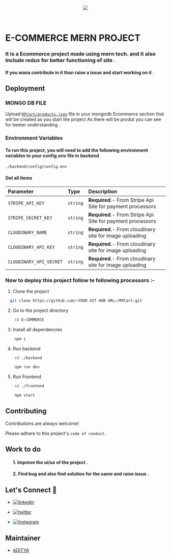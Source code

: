 ﻿<p align="center">

<img src="https://github.com/Adityamishra9719/RPCart/assets/105539123/6c4b0558-bb00-4ba1-81ba-e3fbc5ee4339">

</p>

<br>

#  E-COMMERCE MERN PROJECT 
### It is a Ecommerce project made using mern tech. and it also include redux for better functioning of site .
#### If you wana contribute in it than raise a issue and start working on it .


## Deployment


### MONGO DB FILE 
 Upload [``` RPCart/products.json ```](http="RPCart/products.json") file in your mongodb Ecommerce section that will be created as you start the project 
 As there will be produt you can see for beeter understanding .


### Environment Variables

#### To run this project, you will need to add the following environment variables to your config.env file in backend
```bash 
./backend/config/config.env
 ```
#### Get all items

| Parameter | Type     | Description                |
| :-------- | :------- | :------------------------- |
| `STRIPE_API_KEY `  | `string` | **Required**.- From Stripe Api Site  for payment processors|
|`STRIPE_SECRET_KEY `| `string` |**Required**.- From Stripe Api Site for payment processors|
|`CLOUDINARY_NAME` | `string` |**Required**.-  From cloudinary site for image uploading |
|`CLOUDINARY_API_KEY` | `string` |**Required**.-  From cloudinary site for image uploading| 
|`CLOUDINARY_API_SECRET` | `string` |**Required**.-  From cloudinary site for image uploading| 


### Now to deploy this project follow te following processors :-


1. Clone the project

```bash
  git clone https://github.com/<YOUR GIT HUB URL>/RPCart.git
```

2. Go to the project directory


```bash
    cd E-COMMERCE
```

3. Install all dependencies

```bash
    npm i
```
4. Run backend
```bash
    cd ./backend
``` 
```bash
    npm run dev 
```

5. Run Frontend
```bash
    cd ./frontend
``` 
```bash
    npm start
```



## Contributing

Contributions are always welcome!

Please adhere to this project's `code of conduct`.

## Work to do 

#### <ol> 1. Improve the ui/ux of the project .</ol>
#### <ol> 2. Find bug and also find solution for the same and raise issue  .</ol>


## Let's Connect 🤝
- [![linkedin](https://img.shields.io/badge/linkedin-0A66C2?style=for-the-badge&logo=linkedin&logoColor=white)](https://www.linkedin.com/in/aditya-kumar-mishra-6a025b216)
 
 - [![twitter](https://img.shields.io/badge/twitter-1DA1F2?style=for-the-badge&logo=twitter&logoColor=white)](https://twitter.com/Aditya_m037)


- [![Instagram](https://img.shields.io/badge/Instagram-E4405F?style=for-the-badge&logo=instagram&logoColor=white)](https://www.instagram.com/adityamishra842/)  

## Maintainer

- [ADITYA](https://github.com/Adityamishra9719)
